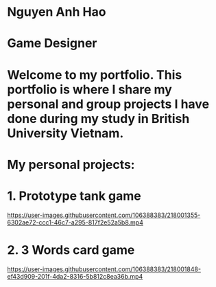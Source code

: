 # Nguyen Anh Hao
# Game Designer
# Welcome to my portfolio. This portfolio is where I share my personal and group projects I have done during my study in British University Vietnam.
# My personal projects:
# 1. Prototype tank game
https://user-images.githubusercontent.com/106388383/218001355-6302ae72-ccc1-46c7-a295-817f2e52a5b8.mp4
# 2. 3 Words card game
https://user-images.githubusercontent.com/106388383/218001848-ef43d909-201f-4da2-8316-5b812c8ea36b.mp4
